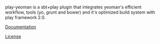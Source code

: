 play-yeoman is a sbt+play plugin that integrates yeoman's efficient workflow, tools (yo, grunt and bower) and it's optimized build system with play framework 2.0.

[Documentation](https://github.com/tuplejump/play-yeoman/blob/master/README.md)

[License](https://github.com/tuplejump/play-yeoman/blob/master/LICENSE)

